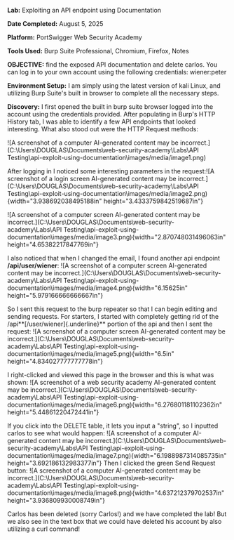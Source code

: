 **Lab:** Exploiting an API endpoint using Documentation

**Date Completed:** August 5, 2025

**Platform:** PortSwigger Web Security Academy

**Tools Used:** Burp Suite Professional, Chromium, Firefox, Notes

**OBJECTIVE:** find the exposed API documentation and delete carlos. You
can log in to your own account using the following credentials:
wiener:peter

**Environment Setup:** I am simply using the latest version of kali
Linux, and utilizing Burp Suite's built in browser to complete all the
necessary steps.

**Discovery:** I first opened the built in burp suite browser logged
into the account using the credentials provided. After populating in
Burp's HTTP History tab, I was able to identify a few API endpoints that
looked interesting. What also stood out were the HTTP Request methods:

![A screenshot of a computer AI-generated content may be
incorrect.](C:\Users\DOUGLAS\Documents\web-security-academy\Labs\API Testing\api-exploit-using-documentation\images/media/image1.png)

After logging in I noticed some interesting parameters in the
request:![A screenshot of a login screen AI-generated content may be
incorrect.](C:\Users\DOUGLAS\Documents\web-security-academy\Labs\API Testing\api-exploit-using-documentation\images/media/image2.png){width="3.938692038495188in"
height="3.4333759842519687in"}

![A screenshot of a computer screen AI-generated content may be
incorrect.](C:\Users\DOUGLAS\Documents\web-security-academy\Labs\API Testing\api-exploit-using-documentation\images/media/image3.png){width="2.870748031496063in"
height="4.65382217847769in"}

I also noticed that when I changed the email, I found another api
endpoint **/api/user/wiener**: ![A screenshot of a computer screen
AI-generated content may be
incorrect.](C:\Users\DOUGLAS\Documents\web-security-academy\Labs\API Testing\api-exploit-using-documentation\images/media/image4.png){width="6.15625in"
height="5.979166666666667in"}

So I sent this request to the burp repeater so that I can begin editing
and sending requests. For starters, I started with completely getting
rid of the /api**[/user/wiener]{.underline}** portion of the api and
then I sent the request: ![A screenshot of a computer screen
AI-generated content may be
incorrect.](C:\Users\DOUGLAS\Documents\web-security-academy\Labs\API Testing\api-exploit-using-documentation\images/media/image5.png){width="6.5in"
height="4.834027777777778in"}

I right-clicked and viewed this page in the browser and this is what was
shown: ![A screenshot of a web security academy AI-generated content may
be
incorrect.](C:\Users\DOUGLAS\Documents\web-security-academy\Labs\API Testing\api-exploit-using-documentation\images/media/image6.png){width="6.276801181102362in"
height="5.44861220472441in"}

If you click into the DELETE table, it lets you input a "string", so I
inputted carlos to see what would happen: ![A screenshot of a computer
AI-generated content may be
incorrect.](C:\Users\DOUGLAS\Documents\web-security-academy\Labs\API Testing\api-exploit-using-documentation\images/media/image7.png){width="6.1988987314085735in"
height="3.692186132983377in"} Then I clicked the green Send Request
button: ![A screenshot of a computer AI-generated content may be
incorrect.](C:\Users\DOUGLAS\Documents\web-security-academy\Labs\API Testing\api-exploit-using-documentation\images/media/image8.png){width="4.637212379702537in"
height="3.936809930008749in"}

Carlos has been deleted (sorry Carlos!) and we have completed the lab!
But we also see in the text box that we could have deleted his account
by also utilizing a curl command!

